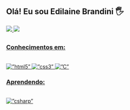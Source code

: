 ## Olá! Eu sou Edilaine Brandini 🖐️
</div>
 <a href= " https://github.com/Edilaine-priscila">
 <img eight="180em" src=https://github-readme-stats.vercel.app/api?username=Edilaine-priscila&show_icons=true&theme=dracula&include_all_commits=true&count_private=true"/>
 <img eight="180em" src=https://github-readme-stats.vercel.app/api/top-langs/?username=Edilaine-priscila&layout=compact&langs_count=16&theme=dracula   
</div>

##

### Conhecimentos em: 
<div style=”display: inline_block”><br/>
   <img align=”center” alt=”html5” src=https://img.shields.io/badge/HTML5-E34F26?style=for-the-badge&logo=html5&logoColor=white/>
   <img align=”center” alt=”css3” src=https://img.shields.io/badge/CSS3-1572B6?style=for-the-badge&logo=css3&logoColor=white/>
   <img align=”center” alt=”C” src=https://img.shields.io/badge/C-00599C?style=for-the-badge&logo=c&logoColor=White/>
 </div>

  ### Aprendendo:
  <div style=”display: inline_block”><br/>
     <img align=”center” alt=”csharp” src="https://img.shields.io/badge/C%23-239120?style=for-the-badge&logo=c-sharp&logoColor=white"/>
  </div>
  
